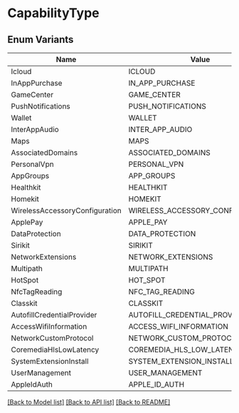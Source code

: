 # CapabilityType

## Enum Variants

| Name | Value |
|---- | -----|
| Icloud | ICLOUD |
| InAppPurchase | IN_APP_PURCHASE |
| GameCenter | GAME_CENTER |
| PushNotifications | PUSH_NOTIFICATIONS |
| Wallet | WALLET |
| InterAppAudio | INTER_APP_AUDIO |
| Maps | MAPS |
| AssociatedDomains | ASSOCIATED_DOMAINS |
| PersonalVpn | PERSONAL_VPN |
| AppGroups | APP_GROUPS |
| Healthkit | HEALTHKIT |
| Homekit | HOMEKIT |
| WirelessAccessoryConfiguration | WIRELESS_ACCESSORY_CONFIGURATION |
| ApplePay | APPLE_PAY |
| DataProtection | DATA_PROTECTION |
| Sirikit | SIRIKIT |
| NetworkExtensions | NETWORK_EXTENSIONS |
| Multipath | MULTIPATH |
| HotSpot | HOT_SPOT |
| NfcTagReading | NFC_TAG_READING |
| Classkit | CLASSKIT |
| AutofillCredentialProvider | AUTOFILL_CREDENTIAL_PROVIDER |
| AccessWifiInformation | ACCESS_WIFI_INFORMATION |
| NetworkCustomProtocol | NETWORK_CUSTOM_PROTOCOL |
| CoremediaHlsLowLatency | COREMEDIA_HLS_LOW_LATENCY |
| SystemExtensionInstall | SYSTEM_EXTENSION_INSTALL |
| UserManagement | USER_MANAGEMENT |
| AppleIdAuth | APPLE_ID_AUTH |


[[Back to Model list]](../README.md#documentation-for-models) [[Back to API list]](../README.md#documentation-for-api-endpoints) [[Back to README]](../README.md)


